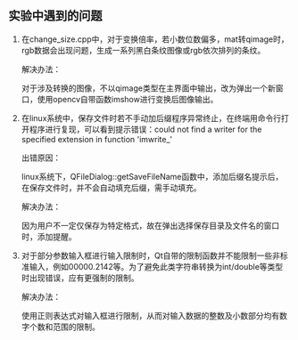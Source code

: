 ## 实验中遇到的问题

1. 在change_size.cpp中，对于变换倍率，若小数位数偏多，mat转qimage时，rgb数据会出现问题，生成一系列黑白条纹图像或rgb依次排列的条纹。

    解决办法：

    对于涉及转换的图像，不以qimage类型在主界面中输出，改为弹出一个新窗口，使用opencv自带函数imshow进行变换后图像输出。

2. 在linux系统中，保存文件时若不手动加后缀程序异常终止，在终端用命令行打开程序进行复现，可以看到提示错误：could not find a writer for the specified extension in function 'imwrite_'

    出错原因：

    linux系统下，QFileDialog::getSaveFileName函数中，添加后缀名提示后，在保存文件时，并不会自动填充后缀，需手动填充。

    解决办法：

    因为用户不一定仅保存为特定格式，故在弹出选择保存目录及文件名的窗口时，添加提醒。

3. 对于部分参数输入框进行输入限制时，Qt自带的限制函数并不能限制一些非标准输入，例如00000.2142等。为了避免此类字符串转换为int/double等类型时出现错误，应有更强制的限制。

    解决办法：
    
    使用正则表达式对输入框进行限制，从而对输入数据的整数及小数部分均有数字个数和范围的限制。
